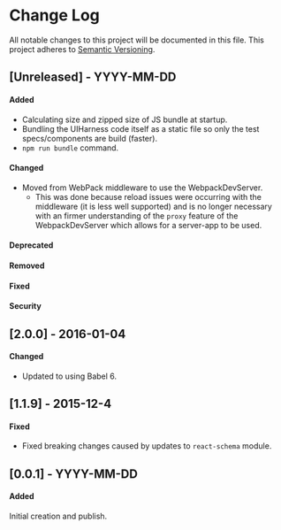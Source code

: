 # Change Log
All notable changes to this project will be documented in this file.
This project adheres to [Semantic Versioning](http://semver.org/).


## [Unreleased] - YYYY-MM-DD
#### Added
- Calculating size and zipped size of JS bundle at startup.
- Bundling the UIHarness code itself as a static file so only the test specs/components are build (faster).
- `npm run bundle` command.

#### Changed
- Moved from WebPack middleware to use the WebpackDevServer.
  - This was done because reload issues were occurring with the middleware (it is less well supported) and is no longer necessary with an firmer understanding of the `proxy` feature of the WebpackDevServer which allows for a server-app to be used.


#### Deprecated
#### Removed
#### Fixed
#### Security



## [2.0.0] - 2016-01-04
#### Changed
- Updated to using Babel 6.



## [1.1.9] - 2015-12-4
#### Fixed
- Fixed breaking changes caused by updates to `react-schema` module.



## [0.0.1] - YYYY-MM-DD
#### Added
Initial creation and publish.
